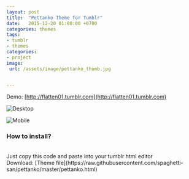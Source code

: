 ```yaml
---
layout: post
title:  "Pettanko Theme for Tumblr"
date:   2015-12-20 01:00:00 +0700
categories: themes
tags:
- tumblr
- themes
categories:
- project
image:
 url: /assets/image/pettanko_thumb.jpg


---
```




Demo: [http://flatten01.tumblr.com](http://flatten01.tumblr.com)

![Desktop](http://spaghetti-san.github.io/assets/image/1.jpg)

![Mobile](http://spaghetti-san.github.io/assets/image/2.png)



<h3>How to install?</h3>
<br>
Just copy this code and paste into your tumblr html editor
<br>
Download: [Theme file](https://raw.githubusercontent.com/spaghetti-san/pettanko/master/pettanko.html)
